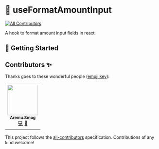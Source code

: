 # 🧰 useFormatAmountInput
<!-- ALL-CONTRIBUTORS-BADGE:START - Do not remove or modify this section -->
[![All Contributors](https://img.shields.io/badge/all_contributors-1-orange.svg?style=flat-square)](#contributors-)
<!-- ALL-CONTRIBUTORS-BADGE:END -->

A hook to format amount input fields in react

## 🚀 Getting Started


## Contributors ✨

Thanks goes to these wonderful people ([emoji key](https://allcontributors.org/docs/en/emoji-key)):

<!-- ALL-CONTRIBUTORS-LIST:START - Do not remove or modify this section -->
<!-- prettier-ignore-start -->
<!-- markdownlint-disable -->
<table>
  <tr>
    <td align="center"><a href="https://aremusmog.com"><img src="https://avatars.githubusercontent.com/u/48217306?v=4" width="100px;" alt=""/><br /><sub><b>Aremu Smog</b></sub></a><br /><a href="https://github.com/aremu-smog/use-custom-hook/commits?author=aremu-smog" title="Code">💻</a> <a href="https://github.com/aremu-smog/use-custom-hook/commits?author=colbyfayock" title="Documentation">📖</a></td>
  </tr>
</table>

<!-- markdownlint-enable -->
<!-- prettier-ignore-end -->
<!-- ALL-CONTRIBUTORS-LIST:END -->

This project follows the [all-contributors](https://github.com/all-contributors/all-contributors) specification. Contributions of any kind welcome!
